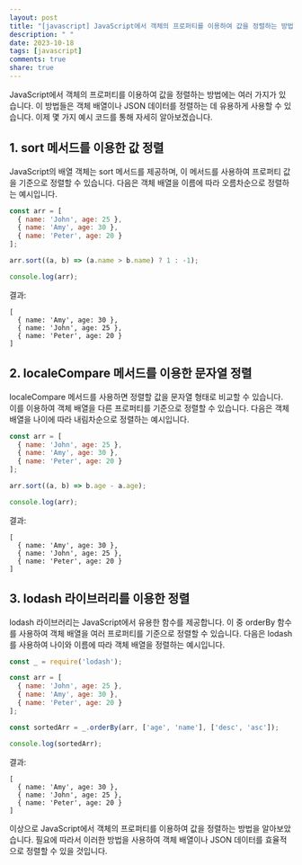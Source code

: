 ```yaml
---
layout: post
title: "[javascript] JavaScript에서 객체의 프로퍼티를 이용하여 값을 정렬하는 방법에 대해 알려주세요."
description: " "
date: 2023-10-18
tags: [javascript]
comments: true
share: true
---
```


JavaScript에서 객체의 프로퍼티를 이용하여 값을 정렬하는 방법에는 여러 가지가 있습니다. 이 방법들은 객체 배열이나 JSON 데이터를 정렬하는 데 유용하게 사용할 수 있습니다. 이제 몇 가지 예시 코드를 통해 자세히 알아보겠습니다.

## 1. sort 메서드를 이용한 값 정렬

JavaScript의 배열 객체는 sort 메서드를 제공하며, 이 메서드를 사용하여 프로퍼티 값을 기준으로 정렬할 수 있습니다. 다음은 객체 배열을 이름에 따라 오름차순으로 정렬하는 예시입니다.

```javascript
const arr = [
  { name: 'John', age: 25 },
  { name: 'Amy', age: 30 },
  { name: 'Peter', age: 20 }
];

arr.sort((a, b) => (a.name > b.name) ? 1 : -1);

console.log(arr);
```

결과:
```
[
  { name: 'Amy', age: 30 },
  { name: 'John', age: 25 },
  { name: 'Peter', age: 20 }
]
```

## 2. localeCompare 메서드를 이용한 문자열 정렬

localeCompare 메서드를 사용하면 정렬할 값을 문자열 형태로 비교할 수 있습니다. 이를 이용하여 객체 배열을 다른 프로퍼티를 기준으로 정렬할 수 있습니다. 다음은 객체 배열을 나이에 따라 내림차순으로 정렬하는 예시입니다.

```javascript
const arr = [
  { name: 'John', age: 25 },
  { name: 'Amy', age: 30 },
  { name: 'Peter', age: 20 }
];

arr.sort((a, b) => b.age - a.age);

console.log(arr);
```

결과:
```
[
  { name: 'Amy', age: 30 },
  { name: 'John', age: 25 },
  { name: 'Peter', age: 20 }
]
```

## 3. lodash 라이브러리를 이용한 정렬

lodash 라이브러리는 JavaScript에서 유용한 함수를 제공합니다. 이 중 orderBy 함수를 사용하여 객체 배열을 여러 프로퍼티를 기준으로 정렬할 수 있습니다. 다음은 lodash를 사용하여 나이와 이름에 따라 객체 배열을 정렬하는 예시입니다.

```javascript
const _ = require('lodash');

const arr = [
  { name: 'John', age: 25 },
  { name: 'Amy', age: 30 },
  { name: 'Peter', age: 20 }
];

const sortedArr = _.orderBy(arr, ['age', 'name'], ['desc', 'asc']);

console.log(sortedArr);
```

결과:
```
[
  { name: 'Amy', age: 30 },
  { name: 'John', age: 25 },
  { name: 'Peter', age: 20 }
]
```

이상으로 JavaScript에서 객체의 프로퍼티를 이용하여 값을 정렬하는 방법을 알아보았습니다. 필요에 따라서 이러한 방법을 사용하여 객체 배열이나 JSON 데이터를 효율적으로 정렬할 수 있을 것입니다.